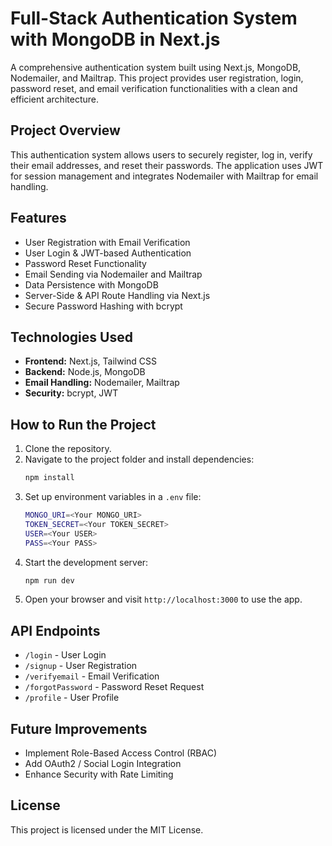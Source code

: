 # Full-Stack Authentication System with MongoDB in Next.js

A comprehensive authentication system built using Next.js, MongoDB, Nodemailer, and Mailtrap. This project provides user registration, login, password reset, and email verification functionalities with a clean and efficient architecture.

## Project Overview
This authentication system allows users to securely register, log in, verify their email addresses, and reset their passwords. The application uses JWT for session management and integrates Nodemailer with Mailtrap for email handling.

## Features
- User Registration with Email Verification
- User Login & JWT-based Authentication
- Password Reset Functionality
- Email Sending via Nodemailer and Mailtrap
- Data Persistence with MongoDB
- Server-Side & API Route Handling via Next.js
- Secure Password Hashing with bcrypt

## Technologies Used
- **Frontend:** Next.js, Tailwind CSS
- **Backend:** Node.js, MongoDB
- **Email Handling:** Nodemailer, Mailtrap
- **Security:** bcrypt, JWT

## How to Run the Project
1. Clone the repository.
2. Navigate to the project folder and install dependencies:
   ```sh
   npm install
   ```
3. Set up environment variables in a `.env` file:
   ```sh
   MONGO_URI=<Your MONGO_URI>
   TOKEN_SECRET=<Your TOKEN_SECRET>
   USER=<Your USER>
   PASS=<Your PASS>
   ```
4. Start the development server:
   ```sh
   npm run dev
   ```
5. Open your browser and visit `http://localhost:3000` to use the app.

## API Endpoints
- `/login` - User Login
- `/signup` - User Registration
- `/verifyemail` - Email Verification
- `/forgotPassword` - Password Reset Request
- `/profile` - User Profile

## Future Improvements
- Implement Role-Based Access Control (RBAC)
- Add OAuth2 / Social Login Integration
- Enhance Security with Rate Limiting

## License
This project is licensed under the MIT License.
